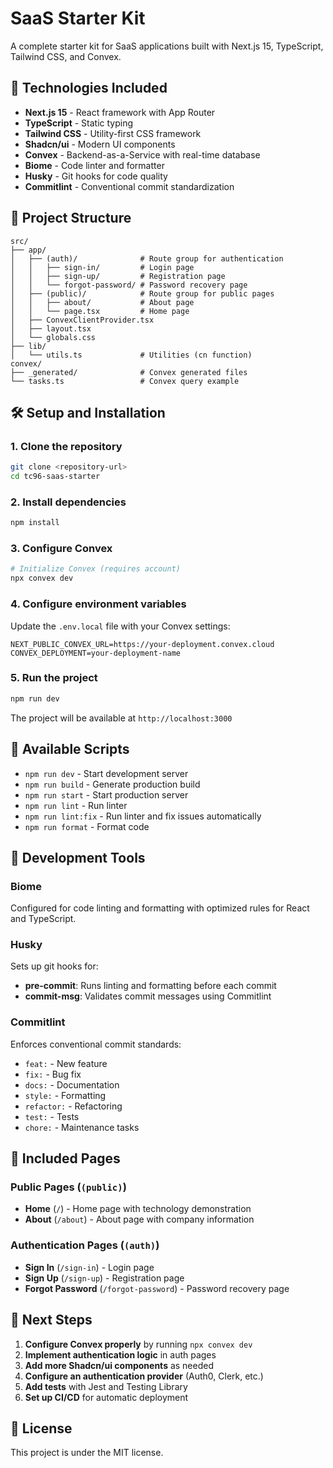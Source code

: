 # SaaS Starter Kit

A complete starter kit for SaaS applications built with Next.js 15, TypeScript, Tailwind CSS, and Convex.

## 🚀 Technologies Included

- **Next.js 15** - React framework with App Router
- **TypeScript** - Static typing
- **Tailwind CSS** - Utility-first CSS framework
- **Shadcn/ui** - Modern UI components
- **Convex** - Backend-as-a-Service with real-time database
- **Biome** - Code linter and formatter
- **Husky** - Git hooks for code quality
- **Commitlint** - Conventional commit standardization

## 📁 Project Structure

```
src/
├── app/
│   ├── (auth)/              # Route group for authentication
│   │   ├── sign-in/         # Login page
│   │   ├── sign-up/         # Registration page
│   │   └── forgot-password/ # Password recovery page
│   ├── (public)/            # Route group for public pages
│   │   ├── about/           # About page
│   │   └── page.tsx         # Home page
│   ├── ConvexClientProvider.tsx
│   ├── layout.tsx
│   └── globals.css
├── lib/
│   └── utils.ts             # Utilities (cn function)
convex/
├── _generated/              # Convex generated files
└── tasks.ts                 # Convex query example
```

## 🛠️ Setup and Installation

### 1. Clone the repository
```bash
git clone <repository-url>
cd tc96-saas-starter
```

### 2. Install dependencies
```bash
npm install
```

### 3. Configure Convex
```bash
# Initialize Convex (requires account)
npx convex dev
```

### 4. Configure environment variables
Update the `.env.local` file with your Convex settings:
```env
NEXT_PUBLIC_CONVEX_URL=https://your-deployment.convex.cloud
CONVEX_DEPLOYMENT=your-deployment-name
```

### 5. Run the project
```bash
npm run dev
```

The project will be available at `http://localhost:3000`

## 📝 Available Scripts

- `npm run dev` - Start development server
- `npm run build` - Generate production build
- `npm run start` - Start production server
- `npm run lint` - Run linter
- `npm run lint:fix` - Run linter and fix issues automatically
- `npm run format` - Format code

## 🔧 Development Tools

### Biome
Configured for code linting and formatting with optimized rules for React and TypeScript.

### Husky
Sets up git hooks for:
- **pre-commit**: Runs linting and formatting before each commit
- **commit-msg**: Validates commit messages using Commitlint

### Commitlint
Enforces conventional commit standards:
- `feat:` - New feature
- `fix:` - Bug fix
- `docs:` - Documentation
- `style:` - Formatting
- `refactor:` - Refactoring
- `test:` - Tests
- `chore:` - Maintenance tasks

## 🎨 Included Pages

### Public Pages (`(public)`)
- **Home** (`/`) - Home page with technology demonstration
- **About** (`/about`) - About page with company information

### Authentication Pages (`(auth)`)
- **Sign In** (`/sign-in`) - Login page
- **Sign Up** (`/sign-up`) - Registration page
- **Forgot Password** (`/forgot-password`) - Password recovery page

## 🚀 Next Steps

1. **Configure Convex properly** by running `npx convex dev`
2. **Implement authentication logic** in auth pages
3. **Add more Shadcn/ui components** as needed
4. **Configure an authentication provider** (Auth0, Clerk, etc.)
5. **Add tests** with Jest and Testing Library
6. **Set up CI/CD** for automatic deployment

## 📄 License

This project is under the MIT license.

